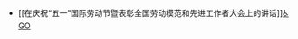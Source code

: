 - [[在庆祝“五一”国际劳动节暨表彰全国劳动模范和先进工作者大会上的讲话]][♿GO](https://github.com/FourteenD/Note/blob/main/在庆祝“五一”国际劳动节暨表彰全国劳动模范和先进工作者大会上的讲话.md)
